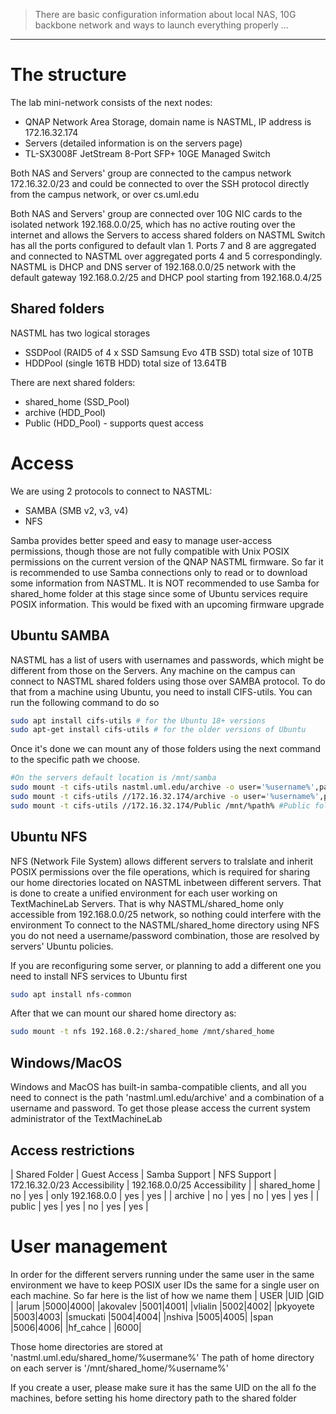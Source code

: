 > There are basic configuration information about local NAS, 10G backbone network and ways to launch everything properly ...
---

# The structure
The lab mini-network consists of the next nodes:
* QNAP Network Area Storage, domain name is NASTML, IP address is 172.16.32.174
* Servers (detailed information is on the servers page)
* TL-SX3008F JetStream 8-Port SFP+ 10GE Managed Switch

Both NAS and Servers' group are connected to the campus network 172.16.32.0/23 and could be connected to over the SSH protocol directly from the campus network, or over cs.uml.edu

Both NAS and Servers' group are connected over 10G NIC cards to the isolated network 192.168.0.0/25, which has no active routing over the internet and allows the Servers to access shared folders on NASTML
Switch has all the ports configured to default vlan 1. Ports 7 and 8 are aggregated and connected to NASTML over aggregated ports 4 and 5 correspondingly. NASTML is DHCP and DNS server of 192.168.0.0/25 network with the default gateway 192.168.0.2/25 and DHCP pool starting from 192.168.0.4/25


## Shared folders

NASTML has two logical storages
* SSDPool (RAID5 of 4 x SSD Samsung Evo 4TB SSD) total size of 10TB
* HDDPool (single 16TB HDD) total size of 13.64TB

There are next shared folders:
* shared_home (SSD_Pool)
* archive (HDD_Pool)
* Public (HDD_Pool) - supports quest access

# Access
We are using 2 protocols to connect to NASTML:
* SAMBA (SMB v2, v3, v4)
* NFS

Samba provides better speed and easy to manage user-access permissions, though those are not fully compatible with Unix POSIX permissions on the current version of the QNAP NASTML firmware.
So far it is recommended to use Samba connections only to read or to download some information from NASTML. It is NOT recommended to use Samba for shared_home folder at this stage since some of Ubuntu services require POSIX information.
This would be fixed with an upcoming firmware upgrade

## Ubuntu SAMBA

NASTML has a list of users with usernames and passwords, which might be different from those on the Servers.
Any machine on the campus can connect to NASTML shared folders using those over SAMBA protocol.
To do that from a machine using Ubuntu, you need to install CIFS-utils. You can run the following command to do so
```bash
sudo apt install cifs-utils # for the Ubuntu 18+ versions
sudo apt-get install cifs-utils # for the older versions of Ubuntu
```
Once it's done we can mount any of those folders using the next command to the specific path we choose.
```bash
#On the servers default location is /mnt/samba
sudo mount -t cifs-utils nastml.uml.edu/archive -o user='%username%',password='%passwd%' /mnt/%path% #using the domain name
sudo mount -t cifs-utils //172.16.32.174/archive -o user='%username%',password='%passwd%' /mnt/%path% #using the IP address
sudo mount -t cifs-utils //172.16.32.174/Public /mnt/%path% #Public folder has guest access
```
## Ubuntu NFS
NFS (Network File System) allows different servers to tralslate and inherit POSIX permissions over the file operations, which is required for sharing our home directories located on NASTML inbetween different servers.
That is done to create a unified environment for each user working on TextMachineLab Servers. That is why NASTML/shared_home only accessible from 192.168.0.0/25 network, so nothing could interfere with the environment
To connect to the NASTML/shared_home directory using NFS you do not need a username/password combination, those are resolved by servers' Ubuntu policies.

If you are reconfiguring some server, or planning to add a different one you need to install NFS services to Ubuntu first
```bash
sudo apt install nfs-common
```

After that we can mount our shared home directory as:
```bash
sudo mount -t nfs 192.168.0.2:/shared_home /mnt/shared_home
```

## Windows/MacOS

Windows and MacOS has built-in samba-compatible clients, and all you need to connect is the path 'nastml.uml.edu/archive' and a combination of a username and password.
To get those please access the current system administrator of the TextMachineLab

## Access restrictions
| Shared Folder | Guest Access | Samba Support  | NFS Support      | 172.16.32.0/23 Accessibility | 192.168.0.0/25 Accessibility |
| shared_home   | no           | yes            | only 192.168.0.0 | yes                          | yes                          |
| archive       | no           | yes            | no               | yes                          | yes                          |
| public        | yes          | yes            | no               | yes                          | yes                          |

# User management
In order for the different servers running under the same user in the same environment we have to keep POSIX user IDs the same for a single user on each machine.
So far here is the list of how we name them
| USER    |UID |GID |
|arum     |5000|4000|
|akovalev |5001|4001|
|vlialin  |5002|4002|
|pkyoyete |5003|4003|
|smuckati |5004|4004|
|nshiva   |5005|4005|
|span     |5006|4006|
|hf_cahce |    |6000|

Those home directories are stored at 'nastml.uml.edu/shared_home/%usermane%'
The path of home directory on each server is '/mnt/shared_home/%username%'

If you create a user, please make sure it has the same UID on the all fo the machines, before setting his home directory path to the shared folder


